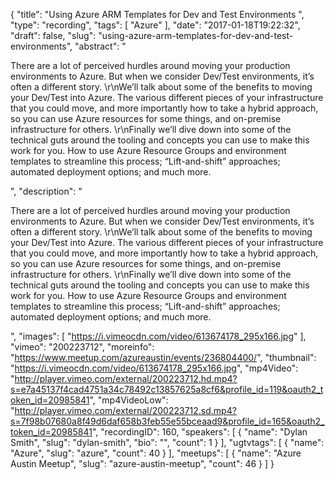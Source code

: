 {
  "title": "Using Azure ARM Templates for Dev and Test Environments ",
  "type": "recording",
  "tags": [
    "Azure"
  ],
  "date": "2017-01-18T19:22:32",
  "draft": false,
  "slug": "using-azure-arm-templates-for-dev-and-test-environments",
  "abstract": "<p>There are a lot of perceived hurdles around moving your production environments to Azure. But when we consider Dev/Test environments, it’s often a different story. \r\nWe’ll talk about some of the benefits to moving your Dev/Test into Azure. The various different pieces of your infrastructure that you could move, and more importantly how to take a hybrid approach, so you can use Azure resources for some things, and on-premise infrastructure for others. \r\nFinally we’ll dive down into some of the technical guts around the tooling and concepts you can use to make this work for you. How to use Azure Resource Groups and environment templates to streamline this process; “Lift-and-shift” approaches; automated deployment options; and much more. </p>",
  "description": "<p>There are a lot of perceived hurdles around moving your production environments to Azure. But when we consider Dev/Test environments, it’s often a different story. \r\nWe’ll talk about some of the benefits to moving your Dev/Test into Azure. The various different pieces of your infrastructure that you could move, and more importantly how to take a hybrid approach, so you can use Azure resources for some things, and on-premise infrastructure for others. \r\nFinally we’ll dive down into some of the technical guts around the tooling and concepts you can use to make this work for you. How to use Azure Resource Groups and environment templates to streamline this process; “Lift-and-shift” approaches; automated deployment options; and much more. </p>",
  "images": [
    "https://i.vimeocdn.com/video/613674178_295x166.jpg"
  ],
  "vimeo": "200223712",
  "moreinfo": "https://www.meetup.com/azureaustin/events/236804400/",
  "thumbnail": "https://i.vimeocdn.com/video/613674178_295x166.jpg",
  "mp4Video": "http://player.vimeo.com/external/200223712.hd.mp4?s=e7a45137f4cad4751a34c78492c13857625a8cf6&profile_id=119&oauth2_token_id=20985841",
  "mp4VideoLow": "http://player.vimeo.com/external/200223712.sd.mp4?s=7f98b07680a8f49d6daf658b3feb55e55bceaad9&profile_id=165&oauth2_token_id=20985841",
  "recordingID": 160,
  "speakers": [
    {
      "name": "Dylan Smith",
      "slug": "dylan-smith",
      "bio": "",
      "count": 1
    }
  ],
  "ugtvtags": [
    {
      "name": "Azure",
      "slug": "azure",
      "count": 40
    }
  ],
  "meetups": [
    {
      "name": "Azure Austin Meetup",
      "slug": "azure-austin-meetup",
      "count": 46
    }
  ]
}